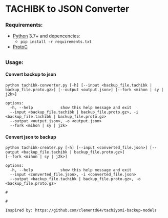 # TACHIBK to JSON Converter

### Requirements:

- [Python](https://python.org) 3.7+ and depencencies:
  - `pip install -r requirements.txt`
- [ProtoC](https://github.com/protocolbuffers/protobuf/releases/latest)

##

### Usage:

#### Convert backup to json

```
python tachibk-converter.py [-h] [--input <backup_file.tachibk | backup_file.proto.gz>] [--output <output.json>] [--fork <mihon | sy | j2k>]

options:
  -h, --help            show this help message and exit
  --input <backup_file.tachibk | backup_file.proto.gz>, -i <backup_file.tachibk | backup_file.proto.gz>
  --output <output.json>, -o <output.json>
  --fork <mihon | sy | j2k>
```

#### Convert json to backup
```
python tachibk-creater.py [-h] [--input <converted_file.json>] [--output <backup_file.tachibk | backup_file.proto.gz>]
[--fork <mihon | sy | j2k>]

options:
  -h, --help            show this help message and exit
  --input <converted_file.json>, -i <converted_file.json>
  --output <backup_file.tachibk | backup_file.proto.gz>, -o <backup_file.proto.gz>

#

#

Inspired by: https://github.com/clementd64/tachiyomi-backup-models
